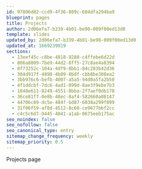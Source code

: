 ```yaml
---
id: 97806d82-ccd9-4f36-809c-604dfa294ba9
blueprint: pages
title: Projects
author: 2d06efa7-b339-4b01-be90-009f00ed13d0
template: slides
updated_by: 2d06efa7-b339-4b01-be90-009f00ed13d0
updated_at: 1669239919
sections:
  - 13eef45c-c8be-4818-9280-c4ffebe6d22d
  - 806a8809-7be9-44d2-8ff5-27c8ae4a8394
  - 8f73252c-104a-4df9-8bb1-84c283b42d36
  - 304d917f-4898-4b89-8bdf-cbb8be308ea2
  - 3bb976c6-befb-4007-a5a5-94d0a5fa2b50
  - 4f1ddcbf-7dc6-4ad1-899d-8ae3f9ebe7b3
  - 1848e611-8249-4551-8bba-2f7aef0db170
  - 36ce81ff-0e8b-48ec-8af4-582660a08147
  - 44706c89-dc5e-484f-bd87-6038a299f099
  - 31f06f59-af8d-4512-8c60-ce9677bbf2cc
  - c4c5c6d7-9445-4041-a1ab-0675eeb175ac
seo_noindex: false
seo_nofollow: false
seo_canonical_type: entry
sitemap_change_frequency: weekly
sitemap_priority: 0.5
---
```

Projects page
